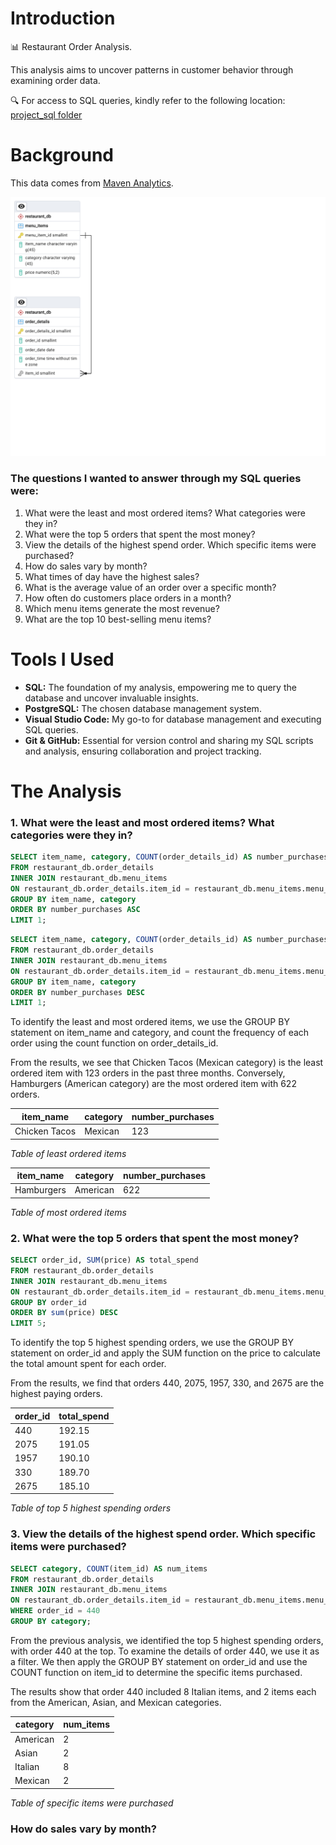 # Introduction

📊 Restaurant Order Analysis.

This analysis aims to uncover patterns in customer behavior through examining order data.

🔍 For access to SQL queries, kindly refer to the following location: [project_sql folder](/project_sql/)

# Background

This data comes from [Maven Analytics](https://app.mavenanalytics.io/guided-projects/d7167b45-6317-49c9-b2bb-42e2a9e9c0bc).

![ERD Diagram](assets/restaurant_project.png)

### The questions I wanted to answer through my SQL queries were:

1. What were the least and most ordered items? What categories were they in?
2. What were the top 5 orders that spent the most money?
3. View the details of the highest spend order. Which specific items were purchased?
4. How do sales vary by month?
5. What times of day have the highest sales?
6. What is the average value of an order over a specific month?
7. How often do customers place orders in a month?
8. Which menu items generate the most revenue?
9. What are the top 10 best-selling menu items?

# Tools I Used

- **SQL:** The foundation of my analysis, empowering me to query the database and uncover invaluable insights.
- **PostgreSQL:** The chosen database management system.
- **Visual Studio Code:** My go-to for database management and executing SQL queries.
- **Git & GitHub:** Essential for version control and sharing my SQL scripts and analysis, ensuring collaboration and project tracking.

# The Analysis

### 1. What were the least and most ordered items? What categories were they in?

```sql
SELECT item_name, category, COUNT(order_details_id) AS number_purchases
FROM restaurant_db.order_details
INNER JOIN restaurant_db.menu_items
ON restaurant_db.order_details.item_id = restaurant_db.menu_items.menu_item_id
GROUP BY item_name, category
ORDER BY number_purchases ASC
LIMIT 1;
```

```sql
SELECT item_name, category, COUNT(order_details_id) AS number_purchases
FROM restaurant_db.order_details
INNER JOIN restaurant_db.menu_items
ON restaurant_db.order_details.item_id = restaurant_db.menu_items.menu_item_id
GROUP BY item_name, category
ORDER BY number_purchases DESC
LIMIT 1;
```

To identify the least and most ordered items, we use the GROUP BY statement on item_name and category, and count the frequency of each order using the count function on order_details_id.

From the results, we see that Chicken Tacos (Mexican category) is the least ordered item with 123 orders in the past three months. Conversely, Hamburgers (American category) are the most ordered item with 622 orders.

| item_name     | category | number_purchases |
| ------------- | -------- | ---------------- |
| Chicken Tacos | Mexican  | 123              |

_Table of least ordered items_

| item_name  | category | number_purchases |
| ---------- | -------- | ---------------- |
| Hamburgers | American | 622              |

_Table of most ordered items_

### 2. What were the top 5 orders that spent the most money?

```sql
SELECT order_id, SUM(price) AS total_spend
FROM restaurant_db.order_details
INNER JOIN restaurant_db.menu_items
ON restaurant_db.order_details.item_id = restaurant_db.menu_items.menu_item_id
GROUP BY order_id
ORDER BY sum(price) DESC
LIMIT 5;
```

To identify the top 5 highest spending orders, we use the GROUP BY statement on order_id and apply the SUM function on the price to calculate the total amount spent for each order.

From the results, we find that orders 440, 2075, 1957, 330, and 2675 are the highest paying orders.

| order_id | total_spend |
| -------- | ----------- |
| 440      | 192.15      |
| 2075     | 191.05      |
| 1957     | 190.10      |
| 330      | 189.70      |
| 2675     | 185.10      |

_Table of top 5 highest spending orders_

### 3. View the details of the highest spend order. Which specific items were purchased?

```sql
SELECT category, COUNT(item_id) AS num_items
FROM restaurant_db.order_details
INNER JOIN restaurant_db.menu_items
ON restaurant_db.order_details.item_id = restaurant_db.menu_items.menu_item_id
WHERE order_id = 440
GROUP BY category;
```

From the previous analysis, we identified the top 5 highest spending orders, with order 440 at the top. To examine the details of order 440, we use it as a filter. We then apply the GROUP BY statement on order_id and use the COUNT function on item_id to determine the specific items purchased.

The results show that order 440 included 8 Italian items, and 2 items each from the American, Asian, and Mexican categories.

| category | num_items |
| -------- | --------- |
| American | 2         |
| Asian    | 2         |
| Italian  | 8         |
| Mexican  | 2         |

_Table of specific items were purchased_

### How do sales vary by month?
